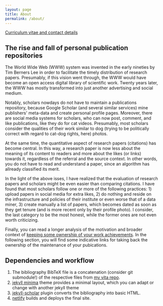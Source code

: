 ```yaml
---
layout: page
title: About
permalink: /about/
---
```


[Curriculum vitae and contact details](https://vita.epidro.me/about)

## The rise and fall of personal publication repositories 
The World Wide Web (WWW) system was invented in the early nineties by Tim Berners Lee in order to facilitate the timely distribution of research papers. Presumably, if this vision went through, the WWW would have become an open access digital library of scientific work. Twenty years later, the WWW has mostly transformed into just another advertising and social medium. 

Notably, scholars nowdays do not have to maintain a publications repository, because Google Scholar (and several similar services) mine publishers' meta-data and create personal profile pages. Moreover, there are social media systems for scholars, who can now post, comment, and like publications, like they do for cat videos. Presumably, most scholars consider the qualities of their work similar to dog (trying to be politically correct with regard to cat-dog rights, here) photos.

At the same time, the quantitative aspect of research papers (citations) has become central. In this way, a research paper is now less about the meaning of its content to readers and more about the likes (or links) towards it, regardless of the referral and the source context. In other words, you do not have to read and understand a paper, since an algorithm has allready classified its merit. 

In the light of the above isses, I have realized that the evaluation of research papers and scholars might be even easier than comparing citations. I have found that most scholars follow one or more of the following practices: 1) upload papers in social media for extra likes, 2) do nothing and reside on the infrastructure and policies of their institute or even worse that of a data miner, 3) create manually a list of papers, which becomes dated as soon as they get tenure (and is more recent only by their profile photo). I consider, the last category to be the most honest, while the former ones are not even worth criticizing. 

Finally, you can read a longer analysis of the motivation and broader context of [keeping some ownership of your work achievements](https://scholar.epidro.me/chorianopoulos_2020). In the following section, you will find some indicative links for taking back the ownership of the maintenance of your pubications. 

## Dependencies and workflow
1. The bibliography BibTeX file is a concatenation (consider git submodule!) of the respective files from [my vita repo](https://vita.epidro.me).
2. [jekyll minima](https://github.com/jekyll/minima) theme provides a minimal layout, which you can adapt or change with another jekyll theme
3. [jekyll-scholar](https://github.com/inukshuk/jekyll-scholar) plugin converts the bibliography into basic HTML.
4. [netlify](https://www.netlify.com) builds and deploys the final site.
